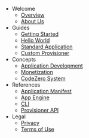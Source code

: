 - Welcome
    - [Overview](/welcome/overview)
    - [About Us](/welcome/about-us)
- Guides
    - [Getting Started](/guides/getting-started)
    - [Hello World](/guides/hello-world)
    - [Standard Application](/guides/appengine)
    - [Custom Provisioner](/guides/custom-provisioner)
- Concepts
    - [Application Development](/concepts/applications)
    - [Monetization](/concepts/monetization)
    - [CodeZero System](/concepts/codezero-system)
- References
    - [Application Manifest](/references/application-manifest)
    - [App Engine](/references/appengine)
    - [CLI](/references/cli)
    - [Provisioner API](/references/provisioner)
- Legal
    - [Privacy](/legal/privacy)
    - [Terms of Use](/legal/terms)